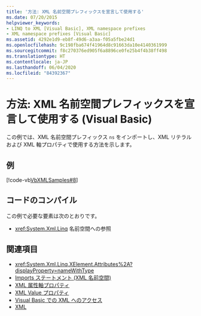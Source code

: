 ```yaml
---
title: '方法: XML 名前空間プレフィックスを宣言して使用する'
ms.date: 07/20/2015
helpviewer_keywords:
- LINQ to XML [Visual Basic], XML namespace prefixes
- XML namespace prefixes [Visual Basic]
ms.assetid: 4292e1d9-eb8f-49d6-a3aa-f05a5fbe24d1
ms.openlocfilehash: 9c198fba674f41964d8c91663da10e4140361999
ms.sourcegitcommit: f8c270376ed905f6a8896ce0fe25b4f4b38ff498
ms.translationtype: HT
ms.contentlocale: ja-JP
ms.lasthandoff: 06/04/2020
ms.locfileid: "84392367"
---
```

# <a name="how-to-declare-and-use-xml-namespace-prefixes-visual-basic"></a>方法: XML 名前空間プレフィックスを宣言して使用する (Visual Basic)
この例では、XML 名前空間プレフィックス `ns` をインポートし、XML リテラルおよび XML 軸プロパティで使用する方法を示します。  
  
## <a name="example"></a>例  
 [!code-vb[VbXMLSamples#8](~/samples/snippets/visualbasic/VS_Snippets_VBCSharp/VbXMLSamples/VB/XMLSamples3.vb#8)]  
  
## <a name="compile-the-code"></a>コードのコンパイル  
 この例で必要な要素は次のとおりです。  
  
- <xref:System.Xml.Linq> 名前空間への参照  
  
## <a name="see-also"></a>関連項目

- <xref:System.Xml.Linq.XElement.Attributes%2A?displayProperty=nameWithType>
- [Imports ステートメント (XML 名前空間)](../../../language-reference/statements/imports-statement-xml-namespace.md)
- [XML 属性軸プロパティ](../../../language-reference/xml-axis/xml-attribute-axis-property.md)
- [XML Value プロパティ](../../../language-reference/xml-axis/xml-value-property.md)
- [Visual Basic での XML へのアクセス](accessing-xml.md)
- [XML](index.md)
